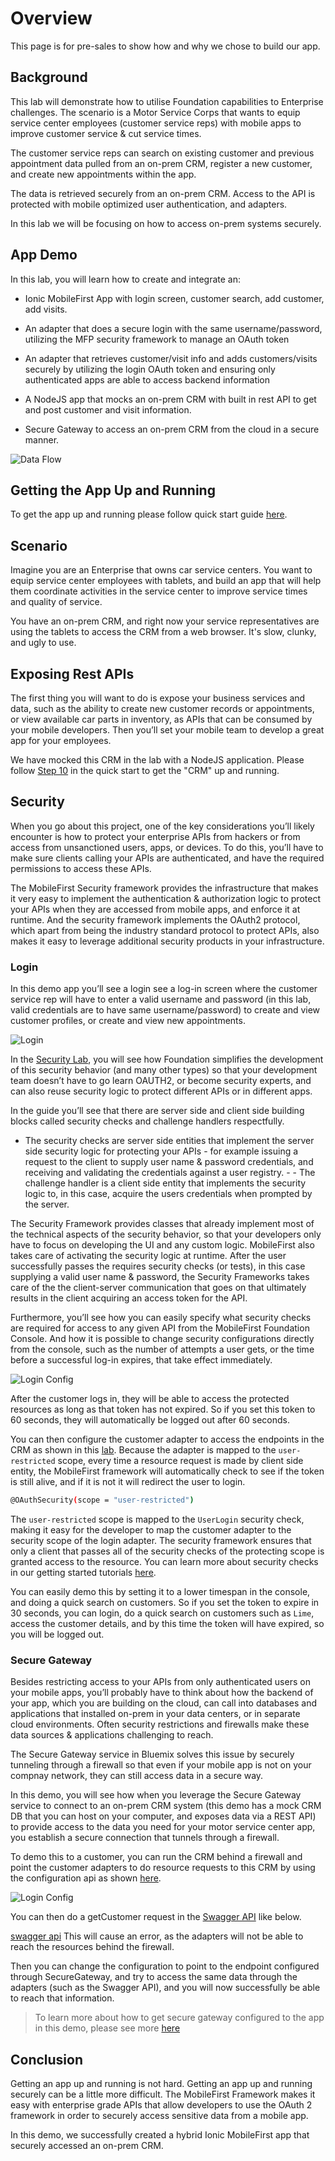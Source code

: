 # Overview
This page is for pre-sales to show how and why we chose to build our app.

## Background

This lab will demonstrate how to utilise Foundation capabilities to  Enterprise challenges. The scenario is a Motor Service Corps that wants to equip service center employees (customer service reps) with mobile apps to improve customer service & cut service times. 

The customer service reps can search on existing customer and previous appointment data pulled from an on-prem CRM, register a new customer, and create new appointments within the app. 

The data is retrieved securely from an on-prem CRM. Access to the API is protected with mobile optimized user authentication, and adapters. 

In this lab we will be focusing on how to access on-prem systems securely.

## App Demo

In this lab, you will learn how to create and integrate an:

- Ionic MobileFirst App with login screen, customer search, add customer, add visits.

- An adapter that does a secure login with the same username/password, utilizing the MFP security framework to manage an OAuth token

- An adapter that retrieves customer/visit info and adds customers/visits securely by utilizing the login OAuth token and ensuring only authenticated apps are able to access backend information

- A NodeJS app that mocks an on-prem CRM with built in rest API to get and post customer and visit information.

- Secure Gateway to access an on-prem CRM from the cloud in a secure manner.

![Data Flow](/Lab/img/architecture.png)

## Getting the App Up and Running

To get the app up and running please follow quick start guide [here](https://github.ibm.com/cord-americas/MotoCorpService/blob/master/Lab/2.%20quick-start.md).

## Scenario

Imagine you are an Enterprise that owns car service centers. You want to equip service center employees with tablets, and build an app that will help them coordinate activities in the service center to improve service times and quality of service. 

You have an on-prem CRM, and right now your service representatives are using the tablets to access the CRM from a web browser. It's slow, clunky, and ugly to use.

## Exposing Rest APIs
The first thing you will want to do is expose your business services and data, such as the ability to create new customer records or appointments, or view available car parts in inventory, as APIs that can be consumed by your mobile developers. Then you’ll set your mobile team to develop a great app for your employees.

We have mocked this CRM in the lab with a NodeJS application.
Please follow [Step 10](https://github.ibm.com/cord-americas/MotoCorpService/blob/master/Lab/2.%20quick-start.md#10---run-the-nodejs-app-which-will-mock-the-on-prem-crm-by-going-into) in the quick start to get the "CRM" up and running.

## Security
When you go about this project, one of the key considerations you’ll likely encounter is how to protect your enterprise APIs from hackers or from access from unsanctioned users, apps, or devices. To do this, you’ll have to make sure clients calling your APIs are authenticated, and have the required permissions to access these APIs. 

The MobileFirst Security framework provides the infrastructure that makes it very easy to implement the authentication & authorization logic to protect your APIs when they are accessed from mobile apps, and enforce it at runtime. And the security framework implements the OAuth2 protocol, which apart from being the industry standard protocol to protect APIs, also makes it easy to leverage additional security products in your infrastructure.

### Login
In this demo app you’ll see a login see a log-in screen where the customer service rep will have to enter a valid username and password (in this lab, valid credentials are to have same username/password) to create and view customer profiles, or create and view new appointments.

![Login](/Lab/img/login.png)

In the [Security Lab](https://github.ibm.com/cord-americas/MotoCorpService/blob/master/Lab/5.%20security.md), you will see how Foundation simplifies the development of this security behavior (and many other types) so that your development team doesn’t have to go learn OAUTH2, or become security experts, and can also reuse security logic to protect different APIs or in different apps.

In the guide you’ll see that there are server side and client side building blocks called security checks and challenge handlers respectfully. 
- The security checks are server side entities that implement the server side security logic for protecting your APIs - for example issuing a request to the client to supply user name & password credentials, and receiving and validating the credentials against a user registry. - - The challenge handler is a client side entity that implements the security logic to, in this case, acquire the users credentials when prompted by the server.

The Security Framework provides classes that already implement most of the technical aspects of the security behavior, so that your developers only have to focus on developing the UI and any custom logic. MobileFirst also takes care of activating the security logic at runtime. After the user successfully passes the requires security checks (or tests), in this case supplying a valid user name & password, the Security Frameworks takes care of the the client-server communication that goes on that ultimately results in the client acquiring an access token for the API.

Furthermore, you’ll see how you can easily specify what security checks are required for access to any given API from the MobileFirst Foundation Console. And how it is possible to change security configurations directly from the console, such as the number of attempts a user gets, or the time before a successful log-in expires, that take effect immediately.

![Login Config](/Lab/img/loginconfig.png)

After the customer logs in, they will be able to access the protected resources as long as that token has not expired. So if you set this token to 60 seconds, they will automatically be logged out after 60 seconds. 

You can then configure the customer adapter to access the endpoints in the CRM as shown in this [lab](https://github.ibm.com/cord-americas/MotoCorpService/blob/master/Lab/3.%20adapters.md). Because the adapter is mapped to the `user-restricted` scope, every time a resource request is made by client side entity, the MobileFirst framework will automatically check to see if the token is still alive, and if it is not it will redirect the user to login.

```bash
@OAuthSecurity(scope = "user-restricted")
```

The `user-restricted` scope is mapped to the `UserLogin` security check, making it easy for the developer to map the customer adapter to the security scope of the login adapter. The security framework ensures that only a client that passes all of the security checks of the protecting scope is granted access to the resource. You can learn more about security checks in our getting started tutorials [here](https://mobilefirstplatform.ibmcloud.com/tutorials/en/foundation/8.0/authentication-and-security/creating-a-security-check/).

You can easily demo this by setting it to a lower timespan in the console, and doing a quick search on customers. So if you set the token to expire in 30 seconds, you can login, do a quick search on customers such as `Lime`, access the customer details, and by this time the token will have expired, so you will be logged out.

### Secure Gateway
Besides restricting access to your APIs from only authenticated users on your mobile apps, you’ll probably have to think about how the backend of your app, which you are building on the cloud, can call into databases and applications that installed on-prem in your data centers, or in separate cloud environments. Often security restrictions and firewalls make these data sources & applications challenging to reach.

The Secure Gateway service in Bluemix solves this issue by securely tunneling through a firewall so that even if your mobile app is not on your compnay network, they can still access data in a secure way.

In this demo, you will see how when you leverage the Secure Gateway service to connect to an on-prem CRM system (this demo has a mock CRM DB that you can host on your computer, and exposes data via a REST API) to provide access to the data you need for your motor service center app, you establish a secure connection that tunnels through a firewall.

To demo this to a customer, you can run the CRM behind a firewall and point the customer adapters to do resource requests to this CRM by using the configuration api as shown [here](https://github.ibm.com/cord-americas/MotoCorpService/blob/master/Lab/3.%20adapters.md#configuration-api).

![Login Config](/Lab/img/configAPI.png)

You can then do a getCustomer request in the [Swagger API](https://github.ibm.com/cord-americas/MotoCorpService/blob/master/Lab/3.%20adapters.md#swagger-api) like below.

[swagger api](https://github.ibm.com/cord-americas/MotoCorpService/blob/master/Lab/3.%20adapters.md#swagger-api)
This will cause an error, as the adapters will not be able to reach the resources behind the firewall.

Then you can change the configuration to point to the endpoint configured through SecureGateway, and try to access the same data through the adapters (such as the Swagger API), and you will now successfully be able to reach that information.

> To learn more about how to get secure gateway configured to the app in this demo, please see more [here](https://github.ibm.com/cord-americas/MotoCorpService/blob/master/Lab/6.%20secure-gateway.md)

## Conclusion

Getting an app up and running is not hard. Getting an app up and running securely can be a little more difficult. The MobileFirst Framework makes it easy with enterprise grade APIs that allow developers to use the OAuth 2 framework in order to securely access sensitive data from a mobile app.

In this demo, we successfully created a hybrid Ionic MobileFirst app that securely accessed an on-prem CRM.